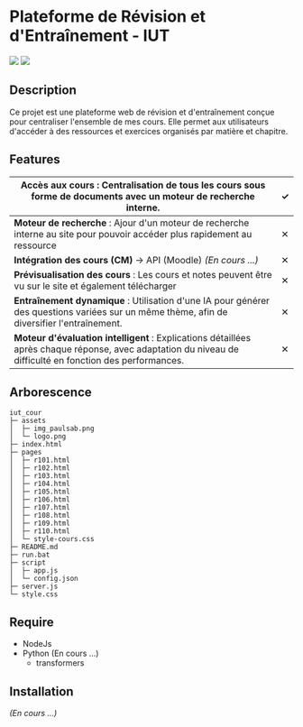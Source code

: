 # Plateforme de Révision et d'Entraînement - IUT
![](https://badgen.net/badge/Projet/IUT/1953ff)
![](https://badgen.net/badge/Cour/IUT/ff5e1f)

## __Description__

Ce projet est une plateforme web de révision et d'entraînement conçue pour centraliser l'ensemble de mes cours.
Elle permet aux utilisateurs d'accéder à des ressources et exercices organisés par matière et chapitre.

## __Features__
| **Accès aux cours** : Centralisation de tous les cours sous forme de documents avec un moteur de recherche interne.                                       | ✓ |
|-----------------------------------------------------------------------------------------------------------------------------------------------------------|---|
| **Moteur de recherche** : Ajour d'un moteur de recherche interne au site pour pouvoir accéder plus rapidement au ressource                                | ✕ |
| **Intégration des cours (CM)** -> API (Moodle) *(En cours ...)*                                                                                           | ✕ |
| **Prévisualisation des cours** : Les cours et notes peuvent être vu sur le site et également télécharger                                                  | ✕ |
| **Entraînement dynamique** : Utilisation d'une IA pour générer des questions variées sur un même thème, afin de diversifier l'entraînement.               | ✕ |
| **Moteur d'évaluation intelligent** : Explications détaillées après chaque réponse, avec adaptation du niveau de difficulté en fonction des performances. | ✕ |

## __Arborescence__

```
iut_cour
├─ assets
│  ├─ img_paulsab.png
│  └─ logo.png
├─ index.html
├─ pages
│  ├─ r101.html
│  ├─ r102.html
│  ├─ r103.html
│  ├─ r104.html
│  ├─ r105.html
│  ├─ r106.html
│  ├─ r107.html
│  ├─ r108.html
│  ├─ r109.html
│  ├─ r110.html
│  └─ style-cours.css
├─ README.md
├─ run.bat
├─ script
│  ├─ app.js
│  └─ config.json
├─ server.js
└─ style.css
```

## __Require__

* NodeJs
* Python (En cours ...)
  * transformers

## Installation
*(En cours ...)*
